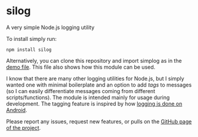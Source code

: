 silog
=======

A very simple Node.js logging utility

To install simply run:

    npm install silog
    
Alternatively, you can clone this repository and import simplog as in the 
[demo file](https://github.com/adrianp/silog/blob/master/demo.js). This file also shows how this module can be used.


I know that there are many other logging utilities for Node.js, but I simply wanted one with minimal boilerplate and
an option to add _tags_ to messages (so I can easily differentiate messages coming from different scripts/functions).
The module is intended mainly for usage during development. The tagging feature is inspired by how 
[logging is done on Android](http://developer.android.com/reference/android/util/Log.html).


Please report any issues, request new features, or pulls on the 
[GitHub page of the project](https://github.com/adrianp/silog/).
